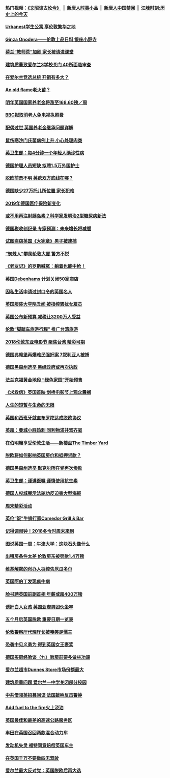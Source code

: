 #### 热门视频：[《文昭谈古论今》](https://github.com/gfw-breaker/wenzhao/blob/master/README.md?t=11040933) &nbsp;|&nbsp; [新唐人时事小品](https://github.com/gfw-breaker/ntdtv-comedy/blob/master/README.md?t=11040933) &nbsp;|&nbsp; [新唐人中国禁闻](https://github.com/gfw-breaker/ntdtv-news/blob/master/README.md?t=11040933) &nbsp;|&nbsp; [江峰时刻:历史上的今天](https://github.com/gfw-breaker/today-in-history/blob/master/README.md?t=11040933) 

#### [Urbanest学生公寓 享伦敦繁华之地](../pages/nsc974/n10828080.md?t=11040933) 

#### [Ginza Onodera——伦敦上品日料 银座小野寺](../pages/nsc974/n10828069.md?t=11040933) 

#### [荷兰“教师荒”加剧 家长被请进课堂](../pages/nsc974/n10826148.md?t=11040933) 

#### [建筑质量致爱尔兰3学校关门 40所面临审查](../pages/nsc974/n10826209.md?t=11040933) 

#### [在爱尔兰竞选总统 开销有多大？](../pages/nsc974/n10826165.md?t=11040933) 

#### [An old flame老火苗？](../pages/nsc974/n10825994.md?t=11040933) 

#### [明年英国国家养老金将涨至168.60镑／周](../pages/nsc974/n10825971.md?t=11040933) 

#### [BBC拟取消老人免电视执照费](../pages/nsc974/n10825959.md?t=11040933) 

#### [配偶过世 英国养老金继承问题详解](../pages/nsc974/n10825931.md?t=11040933) 

#### [鼠伤寒沙门氏菌病例上升 小心处理肉类](../pages/nsc974/n10825924.md?t=11040933) 

#### [英卫生部：每4分钟一个年轻人确诊性病](../pages/nsc974/n10825910.md?t=11040933) 

#### [德国护理人员短缺 拟聘1.5万外国护士](../pages/nsc974/n10824186.md?t=11040933) 

#### [脱欧前景不明 英欧双方底线在哪？](../pages/nsc974/n10823749.md?t=11040933) 

#### [德国缺少27万托儿所位置 家长犯难](../pages/nsc974/n10824147.md?t=11040933) 

#### [2019年德国医疗保险新变化](../pages/nsc974/n10824071.md?t=11040933) 

#### [或不用再注射胰岛素？科学家发明治2型糖尿病新法](../pages/nsc974/n10823372.md?t=11040933) 

#### [德国税收创纪录 专家预测：未来增长将减缓](../pages/nsc974/n10823318.md?t=11040933) 

#### [试图盗窃英国《大宪章》男子被逮捕](../pages/nsc974/n10823790.md?t=11040933) 

#### [“蜘蛛人”攀爬伦敦大厦 警方不悦](../pages/nsc974/n10823780.md?t=11040933) 

#### [《老友记》的罗斯喊冤：躺着也能中枪！](../pages/nsc974/n10823762.md?t=11040933) 

#### [英国Debenhams 计划关闭50家商店](../pages/nsc974/n10823753.md?t=11040933) 

#### [因私生活申请过封口令的英国名人](../pages/nsc974/n10823742.md?t=11040933) 

#### [英国服装大亨陷丑闻 被指控骚扰女雇员](../pages/nsc974/n10823677.md?t=11040933) 

#### [英国公布新预算 减税让3200万人受益](../pages/nsc974/n10823428.md?t=11040933) 

#### [伦敦“脚踏车旅游行程” 推广台湾旅游](../pages/nsc974/n10823414.md?t=11040933) 

#### [2018伦敦东亚电影节 聚焦台湾 精彩可期](../pages/nsc974/n10823363.md?t=11040933) 

#### [德国弗赖堡再爆难民强奸案 7叙利亚人被捕](../pages/nsc974/n10820972.md?t=11040933) 

#### [德国黑森州选举 黑绿政府或再次执政](../pages/nsc974/n10820914.md?t=11040933) 

#### [法兰克福黄金地段 “绿色家园”开始预售](../pages/nsc974/n10820548.md?t=11040933) 

#### [《求救信》英国首映 剑桥电影节上观众震撼](../pages/nsc974/n10818392.md?t=11040933) 

#### [人生的短暂与生命的无限](../pages/nsc974/n10818124.md?t=11040933) 

#### [英国和西班牙就直布罗陀达成脱欧协议](../pages/nsc974/n10818119.md?t=11040933) 

#### [英超：曼城小胜热刺 同利物浦并驾齐驱](../pages/nsc974/n10817243.md?t=11040933) 

#### [在伯明翰享受伦敦生活——新楼盘The Timber Yard](../pages/nsc974/n10816517.md?t=11040933) 

#### [脱欧将如何影响英国房价和抵押贷款？](../pages/nsc974/n10816491.md?t=11040933) 

#### [德国黑森州选举 默克尔所在党再次惨败](../pages/nsc974/n10814355.md?t=11040933) 

#### [英卫生部：谨遵医嘱 谨慎使用抗生素](../pages/nsc974/n10814251.md?t=11040933) 

#### [德国人权城展示法轮功反迫害大型海报](../pages/nsc974/n10813515.md?t=11040933) 

#### [周末精彩活动](../pages/nsc974/n10813060.md?t=11040933) 

#### [英伦“饭”牛排行家Comedor Grill & Bar](../pages/nsc974/n10813052.md?t=11040933) 

#### [记得调闹钟！2018冬令时周末来到](../pages/nsc974/n10813042.md?t=11040933) 

#### [图说英国一周：牛津大学：这块石头像什么](../pages/nsc974/n10813028.md?t=11040933) 

#### [出租房条件太差 伦敦房东被罚款1.4万镑](../pages/nsc974/n10813024.md?t=11040933) 

#### [维基解密的创办人拟控告厄瓜多尔](../pages/nsc974/n10813022.md?t=11040933) 

#### [英国阿伯丁发现疯牛病](../pages/nsc974/n10813015.md?t=11040933) 

#### [脸书聘英国前副首相 年薪或超400万镑](../pages/nsc974/n10813003.md?t=11040933) 

#### [诱奸白人女孩 英国亚裔男团伙坐牢](../pages/nsc974/n10812999.md?t=11040933) 

#### [五个月后英国脱欧 重要日期一览表](../pages/nsc974/n10812997.md?t=11040933) 

#### [伦敦警察厅代理厅长被嘲笑是懦夫](../pages/nsc974/n10812994.md?t=11040933) 

#### [恐袭中见义勇为 得到英国女王褒奖](../pages/nsc974/n10812990.md?t=11040933) 

#### [德国买房经验谈（九）验房前要多做些功课](../pages/nsc974/n10810647.md?t=11040933) 

#### [爱尔兰超市Dunnes Store市场份额最大](../pages/nsc974/n10810621.md?t=11040933) 

#### [建筑质量问题 爱尔兰一中学关闭部分校园](../pages/nsc974/n10810599.md?t=11040933) 

#### [中共借领英招募间谍 法国敲响反击警钟](../pages/nsc974/n10808700.md?t=11040933) 

#### [Add fuel to the fire火上浇油](../pages/nsc974/n10808877.md?t=11040933) 

#### [英国最佳和最差的高速公路服务区](../pages/nsc974/n10808870.md?t=11040933) 

#### [丰田在英国召回两款混合动力车](../pages/nsc974/n10808859.md?t=11040933) 

#### [发动机失灵 福特同意赔偿英国车主](../pages/nsc974/n10808842.md?t=11040933) 

#### [在英国千万不要做四无驾驶](../pages/nsc974/n10808828.md?t=11040933) 

#### [爱尔兰最大反对党：英国脱欧后再大选](../pages/nsc974/n10808028.md?t=11040933) 

